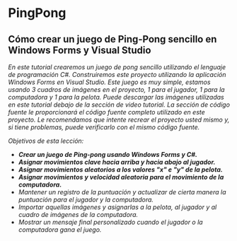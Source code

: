 # PingPong

## Cómo crear un juego de Ping-Pong sencillo en Windows Forms y Visual Studio

_En este tutorial crearemos un juego de pong sencillo utilizando el lenguaje de programación C#. Construiremos este proyecto utilizando la aplicación Windows Forms en Visual Studio. Este juego es muy simple, estamos usando 3 cuadros de imágenes en el proyecto, 1 para el jugador, 1 para la computadora y 1 para la pelota. Puede descargar las imágenes utilizadas en este tutorial debajo de la sección de video tutorial. La sección de código fuente le proporcionará el código fuente completo utilizado en este proyecto. Le recomendamos que intente recrear el proyecto usted mismo y, si tiene problemas, puede verificarlo con el mismo código fuente._

_Objetivos de esta lección:_

- **_Crear un juego de Ping-pong usando Windows Forms y C#._**
- **_Asignar movimientos clave hacia arriba y hacia abajo al jugador._**
- **_Asignar movimientos aleatorios a los valores "x" e "y" de la pelota._**
- **_Asignar movimientos y velocidad aleatoria para el movimiento de la computadora._**
- _Mantener un registro de la puntuación y actualizar de cierta manera la puntuación para el jugador y la computadora._
- _Importar aquellas imágenes y asignarlas a la pelota, al jugador y al cuadro de imágenes de la computadora._
- _Mostrar un mensaje final personalizado cuando el jugador o la computadora gana el juego._
